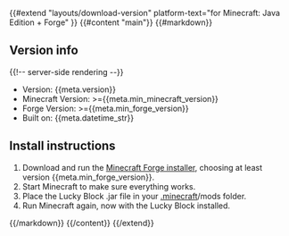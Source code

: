 {{#extend "layouts/download-version" platform-text="for Minecraft: Java Edition + Forge" }}
{{#content "main"}}
{{#markdown}}

## Version info

{{!-- server-side rendering --}}

-   Version: \{{meta.version}}
-   Minecraft Version: >=\{{meta.min_minecraft_version}}
-   Forge Version: >=\{{meta.min_forge_version}}
-   Built on: \{{meta.datetime_str}}

## Install instructions

1. Download and run the <a href="http://files.minecraftforge.net/maven/net/minecraftforge/forge/index_{{meta.mc_version}}.html">Minecraft Forge installer</a>, choosing at least version \{{meta.min_forge_version}}.
2. Start Minecraft to make sure everything works.
3. Place the Lucky Block .jar file in your <a href="https://minecraft.gamepedia.com/.minecraft">.minecraft</a>/mods folder.
4. Run Minecraft again, now with the Lucky Block installed.

{{/markdown}}
{{/content}}
{{/extend}}
